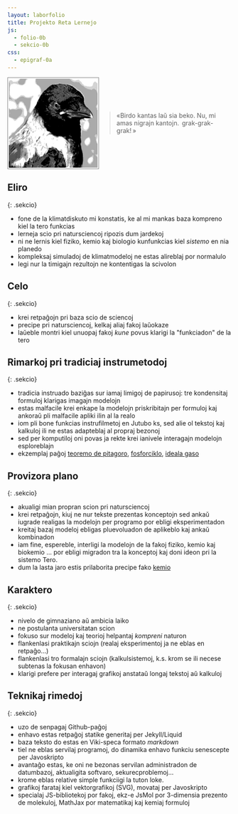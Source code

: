 ```yaml
---
layout: laborfolio
title: Projekto Reta Lernejo
js:
  - folio-0b
  - sekcio-0b
css:
  - epigraf-0a
---
```



<style>
  .fronto {
    display: flex; 
    align-items: center;
    margin-bottom: 2em;
  }
</style>

<div class="fronto">
  <img src="/corvus.jpg" alt="Korvo" style="width: 200px; border: 1px solid gray; padding: 2px">
  <blockquote id="epigrafo" class="epigrafo">«Birdo kantas laŭ sia beko. Nu, mi amas nigrajn kantojn. &#x202F;grak-grak-grak!&#x202F;»</blockquote>
</div>

## Eliro
{: .sekcio}

- fone de la klimatdiskuto mi konstatis, ke al mi mankas baza kompreno kiel la tero funkcias
- lerneja scio pri natursciencoj ripozis dum jardekoj
- ni ne lernis kiel fiziko, kemio kaj biologio kunfunkcias kiel *sistemo* en nia planedo
- kompleksaj simuladoj de klimatmodeloj ne estas alireblaj por normalulo
- legi nur la timigajn rezultojn ne kontentigas la scivolon

## Celo
{: .sekcio}

- krei retpaĝojn pri baza scio de sciencoj
- precipe pri natursciencoj, kelkaj aliaj fakoj laŭokaze
- laŭeble montri kiel unuopaj fakoj *kune* povus klarigi la "funkciadon" de la tero

## Rimarkoj pri tradiciaj instrumetodoj
{: .sekcio}
- tradicia instruado baziĝas sur iamaj limigoj de papirusoj: tre kondensitaj formuloj klarigas imagajn modelojn
- estas malfacile krei enkape la modelojn priskribitajn per formuloj kaj ankoraŭ pli malfacile apliki ilin al la realo
- iom pli bone funkcias instrufilmetoj en Jutubo ks, sed alie ol tekstoj kaj kalkuloj ili ne estas adapteblaj al propraj bezonoj
- sed per komputiloj oni povas ja rekte krei ianivele interagajn modelojn esploreblajn
- ekzemplaj paĝoj [teoremo de pitagoro](/matematiko/pitagoro),
[fosforciklo](/biogeokemio/fosforciklo),
[ideala gaso](/fiziko/td_ideala_gaso)

## Provizora plano
{: .sekcio}

- akualigi mian propran scion pri natursciencoj
- krei retpaĝojn, kiuj ne nur tekste prezentas konceptojn sed ankaŭ iugrade realigas la modelojn per programo por ebligi eksperimentadon 
- kreitaj bazaj modeloj ebligas pluevoluadon de aplikeblo kaj ankaŭ kombinadon
- iam fine, espereble, interligi la modelojn de la fakoj fiziko, kemio kaj biokemio ... por ebligi migradon tra la konceptoj kaj doni ideon pri la sistemo Tero.
- dum la lasta jaro estis prilaborita precipe fako [kemio](/kemio)

## Karaktero
{: .sekcio}

- nivelo de gimnaziano aŭ ambicia laiko
- ne postulanta universitatan scion
- fokuso sur modeloj kaj teorioj helpantaj *kompreni* naturon
- flankenlasi praktikajn sciojn (realaj eksperimentoj ja ne eblas en retpaĝo...)
- flankenlasi tro formalajn sciojn (kalkulsistemoj, k.s. krom se ili necese subtenas la fokusan enhavon)
- klarigi prefere per interagaj grafikoj anstataŭ longaj tekstoj aŭ kalkuloj

<!--
## Serĉo pri 'ideala' aranĝo
- por *verkado*, aranĝo de interdependaj konceptoj kaj kompleteco... estas konvena la lernolibra aranĝo en fakoj kaj ĉapitroj
- sed *lernado* ideale similu vojaĝon tra pejzaĝo direktatan de scivolemo
- ekz-e estus bone elmontri la interkonekton de ĥemia ligo - bazaj elementoj de vivaĵoj - nutraĵocikloj
- nur tiel oni povas ricevi birdperspektivan komprenon kiel la sistemo Tero funkcias 
- ...kaj kial ĝi estas tia, kia ni konas ĝin: atmosfero ktp. kreita el fizikaj, ĥemiaj kaj biologiaj procezoj ktp
-->

## Teknikaj rimedoj
{: .sekcio}

- uzo de senpagaj Github-paĝoj
- enhavo estas retpaĝoj statike generitaj per Jekyll/Liquid
- baza teksto do estas en Viki-speca formato *markdown*
- tiel ne eblas servilaj programoj, do dinamika enhavo funkciu senescepte per Javoskripto
- avantaĝo estas, ke oni ne bezonas servilan administradon de datumbazoj, aktualigita softvaro, sekurecproblemoj... 
- krome eblas relative simple funkciigi la tuton loke.
- grafikoj farataj kiel vektorgrafikoj (SVG), movataj per Javoskripto
- specialaj JS-bibliotekoj por fakoj, ekz-e JsMol por 3-dimensia prezento de molekuloj, MathJax por matematikaj kaj kemiaj formuloj

<!--
- ideale antaŭpreparitaj JS-bibliotekoj reduktu la kodon en la enhavpaĝoj al alnotoj `{: ...}` kaj malmultaj kompreneblaj kodlinioj
-->
